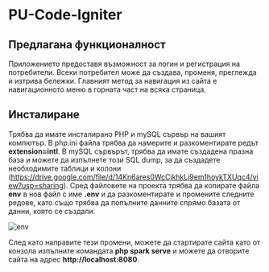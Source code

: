 # PU-Code-Igniter

## Предлагана функционалност

Приложението предоставя възможност за логин и регистрация на потребители. Всеки потребител може да създава, променя, преглежда и изтрива бележки. Главният метод за навигация из сайта е навигационното меню в горната част на всяка страница.

## Инсталиране

Трябва да имате инсталирано PHP и mySQL сървър на вашият компютър. В php.ini файла трябва да намерите и разкоментирате редът **extension=intl**. В mySQL сървърът, трябва да имате създадена празна база и можете да изпълнете този SQL dump, за да създадете необходимите таблици и колони (https://drive.google.com/file/d/14Kn6ares0WcCjkhkLj9em1hoykTXUqc4/view?usp=sharing). Сред файловете на проекта трябва да копирате файла **env** в нов файл с име **.env** и да разкоментирате и промените следните редове, като също трябва да попълните данните спрямо базата от данни, която се създали.  
  
![env](https://i.ibb.co/XXh03jy/env.png)  
  
След като направите тези промени, можете да стартирате сайта като от конзола изпълните командата **php spark serve** и можете да отворите сайта на адрес **http://localhost:8080**.  

